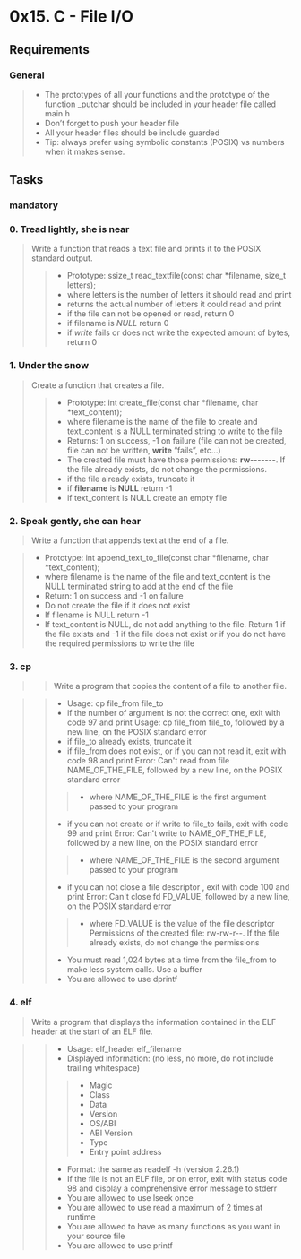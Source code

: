 #  0x15. C - File I/O

## Requirements

### General

> - The prototypes of all your functions and the prototype of the function _putchar should be included in your header file called main.h
> - Don’t forget to push your header file
> - All your header files should be include guarded
> - Tip: always prefer using symbolic constants (POSIX) vs numbers when it makes sense.

## Tasks

### mandatory

### 0. Tread lightly, she is near

> Write a function that reads a text file and prints it to the POSIX standard output.
>
>> + Prototype: ssize_t read_textfile(const char *filename, size_t letters);
>> + where letters is the number of letters it should read and print
>> + returns the actual number of letters it could read and print
>> + if the file can not be opened or read, return 0
>> + if filename is *NULL* return 0
>> + if *write* fails or does not write the expected amount of bytes, return 0

### 1. Under the snow

> Create a function that creates a file.
>
>> - Prototype: int create_file(const char *filename, char *text_content);
>> - where filename is the name of the file to create and text_content is a NULL terminated string to write to the file
>> - Returns: 1 on success, -1 on failure (file can not be created, file can not be written, **write** “fails”, etc…)
>> - The created file must have those permissions: **rw-------**. If the file already exists, do not change the permissions.
>> - if the file already exists, truncate it
>> - if **filename** is **NULL** return -1
>> - if text_content is NULL create an empty file

### 2. Speak gently, she can hear

> Write a function that appends text at the end of a file.

> - Prototype: int append_text_to_file(const char *filename, char *text_content);
> - where filename is the name of the file and text_content is the NULL terminated string to add at the end of the file
> - Return: 1 on success and -1 on failure
> - Do not create the file if it does not exist
> - If filename is NULL return -1
> - If text_content is NULL, do not add anything to the file. Return 1 if the file exists and -1 if the file does not exist or if you do not have the required permissions to write the file

### 3. cp

>> Write a program that copies the content of a file to another file.

>> - Usage: cp file_from file_to
>> - if the number of argument is not the correct one, exit with code 97 and print Usage: cp file_from file_to, followed by a new line, on the POSIX standard error
>> - if file_to already exists, truncate it
>> - if file_from does not exist, or if you can not read it, exit with code 98 and print Error: Can't read from file NAME_OF_THE_FILE, followed by a new line, on the POSIX standard error
>>> -  where NAME_OF_THE_FILE is the first argument passed to your program
>> -  if you can not create or if write to file_to fails, exit with code 99 and print Error: Can't write to NAME_OF_THE_FILE, followed by a new line, on the POSIX standard error
>>> -  where NAME_OF_THE_FILE is the second argument passed to your program
>> -  if you can not close a file descriptor , exit with code 100 and print Error: Can't close fd FD_VALUE, followed by a new line, on the POSIX standard error
>>> - where FD_VALUE is the value of the file descriptor
Permissions of the created file: rw-rw-r--. If the file already exists, do not change the permissions
>> - You must read 1,024 bytes at a time from the file_from to make less system calls. Use a buffer
>> - You are allowed to use dprintf

### 4. elf

> Write a program that displays the information contained in the ELF header at the start of an ELF file.

>> - Usage: elf_header elf_filename
>> - Displayed information: (no less, no more, do not include trailing whitespace)
>>> - Magic
>>> - Class
>>> - Data
>>> - Version
>>> - OS/ABI
>>> - ABI Version
>>> - Type
>>> - Entry point address
>> - Format: the same as readelf -h (version 2.26.1)
>> - If the file is not an ELF file, or on error, exit with status code 98 and display a comprehensive error message to stderr
>> - You are allowed to use lseek once
>> - You are allowed to use read a maximum of 2 times at runtime
>> - You are allowed to have as many functions as you want in your source file
>> - You are allowed to use printf

